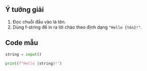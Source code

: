 
## Ý tưởng giải

1. Đọc chuỗi đầu vào là tên.  
2. Dùng f-string để in ra lời chào theo định dạng `"Hello {tên}!"`.

## Code mẫu

```python
string = input()

print(f"Hello {string}!")

